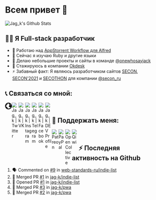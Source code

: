 # Всем привет 👋

![Jag_k's Github Stats](https://github-readme-stats.codestackr.vercel.app/api?username=jag-k&show_icons=true&hide_border=true&theme=dark)

## 👨‍💻 Я Full-stack разработчик

- 🔭 Работаю над [AppStorrent Workflow для Alfred](https://github.com/jag-k/alfred-appstorrent)
- 🌱 Сейчас я изучаю Ruby и другие языки
- 👯 Делаю небольшие проекты и сайты в команде [@onewhosayjack](https://github.com/onewhosayjack)
- 💼 Стажируюсь в компании [Okdesk](https://okdesk.ru)
- ⚡ Забавный факт: Я являюсь разработчиком сайтов [SECON](https://secon.ru), [SECON'2021](https://2021.secon.ru) и [SECOTHON](http://secothon.secon.ru) для компании [@secon_ru](https://github.com/secon_ru)

<!--
### Spotify Playing 🎧
[<img src="https://now-playing-codestackr.vercel.app/api/spotify-playing" alt="Jag_k Spotify Playing" width="350" />](https://open.spotify.com/user/31ywqv63aa7rzamr43lggowahbsa)
-->

## 📞 Связаться со мной:

[<img align="left" width="22px" alt="jagk.ru" style="fill: white" src="https://raw.githubusercontent.com/iconic/open-iconic/master/svg/globe.svg" />][website]
[<img align="left" width="22px" alt="Jag_k | Twitter" src="https://simpleicons.org/icons/twitter.svg" />][twitter]
[<img align="left" width="22px" alt="Jag_k | VK" src="https://simpleicons.org/icons/vk.svg" />][vk]
[<img align="left" width="22px" alt="Jag_k | Instagram" src="https://simpleicons.org/icons/instagram.svg" />][instagram]
[<img align="left" width="22px" alt="Jag_k | Telegram" src="https://simpleicons.org/icons/telegram.svg" />][telegram]
[<img align="left" width="22px" alt="Jag_k | Facebook" src="https://simpleicons.org/icons/facebook.svg" />][facebook]
[<img align="left" width="22px" alt="Jag_k | DEV Profile" src="https://d2fltix0v2e0sb.cloudfront.net/dev-badge.svg" />][devto]

<br />

## 💸 Поддержать меня:
<!--
[<img align="left" alt="Patreon" src="http://ionicabizau.github.io/badges/patreon.svg" />][patreon]
[<img align="left" alt="PayPal" src="http://ionicabizau.github.io/badges/paypal.svg" />][paypal]
[<img align="left" alt="Open Collective backers and sponsors" src="https://img.shields.io/opencollective/all/jag_k?label=Open%20Collective">][opencollective]
-->

[<img align="left" width="22px" alt="Patreon" src="https://simpleicons.org/icons/patreon.svg" />][patreon]
[<img align="left" width="22px" alt="PayPal" src="https://simpleicons.org/icons/paypal.svg" />][paypal]
[<img align="left" width="22px" alt="Open Collective" src="https://simpleicons.org/icons/opencollective.svg">][opencollective]
[<img align="left" width="22px" alt="Qiwi" src="https://simpleicons.org/icons/qiwi.svg">][qiwi]

<br />

## :zap: Последняя активность на Github</summary>
  
<!--START_SECTION:activity-->
1. 🗣 Commented on [#9](https://github.com/web-standards-ru/indie-list/issues/9) in [web-standards-ru/indie-list](https://github.com/web-standards-ru/indie-list)
2. 🎉 Merged PR [#1](https://github.com/jag-k/indie-list/pull/1) in [jag-k/indie-list](https://github.com/jag-k/indie-list)
3. 💪 Opened PR [#1](https://github.com/jag-k/indie-list/pull/1) in [jag-k/indie-list](https://github.com/jag-k/indie-list)
4. 🎉 Merged PR [#3](https://github.com/jag-k/pwa/pull/3) in [jag-k/pwa](https://github.com/jag-k/pwa)
5. 🎉 Merged PR [#2](https://github.com/jag-k/pwa/pull/2) in [jag-k/pwa](https://github.com/jag-k/pwa)
<!--END_SECTION:activity-->


[website]: https://jagk.ru
[twitter]: https://twitter.com/jag_k_
[instagram]: https://instagram.com/jag_k_
[vk]: https://vk.com/jag_konon
[telegram]: https://telegram.me/@jag_k
[facebook]: https://facebook.com/jag.konon
[devto]: https://dev.to/jag_k

[patreon]: https://patreon.com/jag_k
[paypal]: https://paypal.me/jag_k
[opencollective]: https://opencollective.com/jag_k
[qiwi]: qiwi.com/n/JAGKONON

